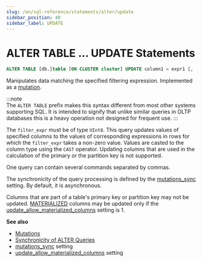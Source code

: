 ```yaml
---
slug: /en/sql-reference/statements/alter/update
sidebar_position: 40
sidebar_label: UPDATE
---
```


# ALTER TABLE … UPDATE Statements

``` sql
ALTER TABLE [db.]table [ON CLUSTER cluster] UPDATE column1 = expr1 [, ...] WHERE filter_expr
```

Manipulates data matching the specified filtering expression. Implemented as a [mutation](../../../sql-reference/statements/alter/index.md#mutations).

:::note    
The `ALTER TABLE` prefix makes this syntax different from most other systems supporting SQL. It is intended to signify that unlike similar queries in OLTP databases this is a heavy operation not designed for frequent use.
:::

The `filter_expr` must be of type `UInt8`. This query updates values of specified columns to the values of corresponding expressions in rows for which the `filter_expr` takes a non-zero value. Values are casted to the column type using the `CAST` operator. Updating columns that are used in the calculation of the primary or the partition key is not supported.

One query can contain several commands separated by commas.

The synchronicity of the query processing is defined by the [mutations_sync](../../../operations/settings/settings.md#mutations_sync) setting. By default, it is asynchronous.

Columns that are part of a table's primary key or partition key may not be updated.
[MATERIALIZED](../../statements/create/table.md#materialized) columns may be updated only if the
[update_allow_materialized_columns](../../../operations/settings/settings.md#update_allow_materialized_columns) setting is 1.

**See also**

-   [Mutations](../../../sql-reference/statements/alter/index.md#mutations)
-   [Synchronicity of ALTER Queries](../../../sql-reference/statements/alter/index.md#synchronicity-of-alter-queries)
-   [mutations_sync](../../../operations/settings/settings.md#mutations_sync) setting
-   [update_allow_materialized_columns](../../../operations/settings/settings.md#update_allow_materialized_columns) setting

